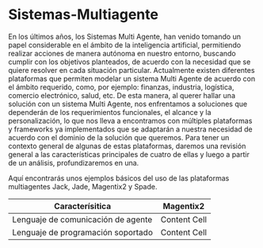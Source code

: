 # Sistemas-Multiagente
En los últimos años, los Sistemas Multi Agente, han venido tomando un papel considerable en el ámbito de la inteligencia artificial, permitiendo realizar acciones de manera autónoma en nuestro entorno, buscando cumplir con los objetivos planteados, de acuerdo con la necesidad que se quiere resolver en cada situación particular. 
Actualmente existen diferentes plataformas que permiten modelar un sistema Multi Agente de acuerdo con el ámbito requerido, como, por ejemplo: finanzas, industria, logística, comercio electrónico, salud, etc.  De esta manera, al querer hallar una solución con un sistema Multi Agente, nos enfrentamos a soluciones que dependerán de los requerimientos funcionales, el alcance y la personalización, lo que nos lleva a encontramos con múltiples plataformas y frameworks ya implementados que se adaptarán a nuestra necesidad de acuerdo con el dominio de la solución que queremos. Para tener un contexto general de algunas de estas plataformas, daremos una revisión general a las características principales de cuatro de ellas y luego a partir de un análisis, profundizaremos en una.

Aquí encontrarás unos ejemplos básicos del uso de las plataformas multiagentes Jack, Jade, Magentix2 y Spade.


| Caracterísitica  | Magentix2 |
| ------------- | ------------- |
| Lenguaje de comunicación de agente  | Content Cell  |
| Lenguaje de programación soportado  | Content Cell  |
